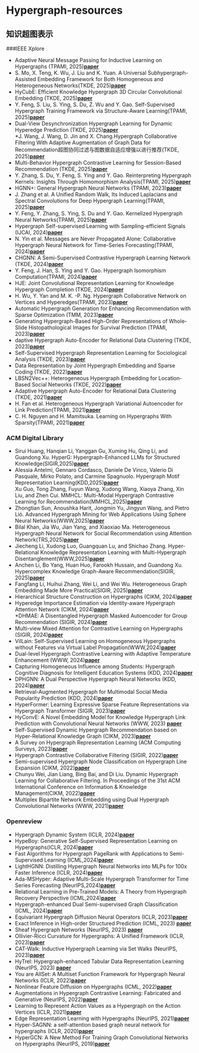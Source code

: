 # Hypergraph-resources
## 知识超图表示<br>
###IEEE Xplore <br>
* Adaptive Neural Message Passing for Inductive Learning on Hypergraphs (TPAMI, 2025)[**paper**](https://ieeexplore.ieee.org/document/10612216)<br>
* S. Mo, X. Teng, K. Wu, J. Liu and K. Yuan. A Universal Subhypergraph-Assisted Embedding Framework for Both Homogeneous and Heterogeneous Networks(TKDE, 2025)[**paper**](https://ieeexplore.ieee.org/document/11045888)<br>
* HyCubE: Efficient Knowledge Hypergraph 3D Circular Convolutional Embedding (TKDE, 2025)[**paper**](https://ieeexplore.ieee.org/document/10845179)<br>
* Y. Feng, S. Liu, S. Ying, S. Du, Z. Wu and Y. Gao. Self-Supervised Hypergraph Training Framework via Structure-Aware Learning(TPAMI, 2025)[**paper**](https://ieeexplore.ieee.org/document/11106277)<br>
* Dual-View Desynchronization Hypergraph Learning for Dynamic Hyperedge Prediction (TKDE, 2025)[**paper**](https://ieeexplore.ieee.org/document/10771713)<br>
*J. Wang, J. Wang, D. Jin and X. Chang.Hypergraph Collaborative Filtering With Adaptive Augmentation of Graph Data for Recommendation超图协同过滤与图数据自适应增强以进行推荐(TKDE, 2025)[**paper**](https://ieeexplore.ieee.org/document/10877773)<br>
* Multi-Behavior Hypergraph Contrastive Learning for Session-Based Recommendation (TKDE, 2025)[**paper**](https://ieeexplore.ieee.org/document/10816604)<br>
* Y. Zhang, S. Du, Y. Feng, S. Ying and Y. Gao. Reinterpreting Hypergraph Kernels: Insights Through Homomorphism Analysis(TPAMI, 2025)[**paper**](https://ieeexplore.ieee.org/document/11159289)<br>
* HGNN+: General Hypergraph Neural Networks (TPAMI, 2023)[**paper**](https://ieeexplore.ieee.org/document/9795251)<br>
* J. Zhang et al. A Unified Random Walk, Its Induced Laplacians and Spectral Convolutions for Deep Hypergraph Learning(TPAMI, 2025)[**paper**](https://ieeexplore.ieee.org/document/11103747)<br>
* Y. Feng, Y. Zhang, S. Ying, S. Du and Y. Gao. Kernelized Hypergraph Neural Networks(TPAMI, 2025)[**paper**](https://ieeexplore.ieee.org/document/11063418)<br>
* Hypergraph Self-supervised Learning with Sampling-efficient Signals (IJCAI, 2024)[**paper**](https://www.ijcai.org/proceedings/2024/486)<br>
* N. Yin et al. Messages are Never Propagated Alone: Collaborative Hypergraph Neural Network for Time-Series Forecasting(TPAMI, 2024)[**paper**](https://ieeexplore.ieee.org/document/10314020)<br>
* CHGNN: A Semi-Supervised Contrastive Hypergraph Learning Network (TKDE, 2024)[**paper**](https://ieeexplore.ieee.org/document/10478209)<br>
* Y. Feng, J. Han, S. Ying and Y. Gao. Hypergraph Isomorphism Computation(TPAMI, 2024)[**paper**](https://ieeexplore.ieee.org/document/10398457)<br>
* HJE: Joint Convolutional Representation Learning for Knowledge Hypergraph Completion (TKDE, 2024)[**paper**](https://ieeexplore.ieee.org/document/10436025)<br>
* H. Wu, Y. Yan and M. K. -P. Ng. Hypergraph Collaborative Network on Vertices and Hyperedges(TPAMI, 2023)[**paper**](https://ieeexplore.ieee.org/document/9782536)<br>
* Automatic Hypergraph Generation for Enhancing Recommendation with Sparse Optimization (TMM, 2023)[**paper**](https://ieeexplore.ieee.org/document/10336546)<br>
* Generating Hypergraph-Based High-Order Representations of Whole-Slide Histopathological Images for Survival Prediction (TPAMI, 2023)[**paper**](https://ieeexplore.ieee.org/document/9903546)<br>
* daptive Hypergraph Auto-Encoder for Relational Data Clustering (TKDE, 2023)[**paper**](https://ieeexplore.ieee.org/document/9525190)<br>
* Self-Supervised Hypergraph Representation Learning for Sociological Analysis (TKDE, 2023)[**paper**](https://ieeexplore.ieee.org/document/10040228)<br>
* Data Representation by Joint Hypergraph Embedding and Sparse Coding (TKDE, 2022)[**paper**](https://ieeexplore.ieee.org/document/9141415)<br>
* LBSN2Vec++: Heterogeneous Hypergraph Embedding for Location-Based Social Networks (TKDE, 2022)[**paper**](https://ieeexplore.ieee.org/document/9099985)<br>
* Adaptive Hypergraph Auto-Encoder for Relational Data Clustering (TKDE, 2021)[**paper**](https://ieeexplore.ieee.org/document/9525190)<br>
* H. Fan et al. Heterogeneous Hypergraph Variational Autoencoder for Link Prediction(TPAMI, 2021)[**paper**](https://ieeexplore.ieee.org/document/9354594)<br>
* C. H. Nguyen and H. Mamitsuka. Learning on Hypergraphs With Sparsity(TPAMI, 2021)[**paper**](https://ieeexplore.ieee.org/document/9001176)<br>
### ACM Digital Library<br>
* Sirui Huang, Hanqian Li, Yanggan Gu, Xuming Hu, Qing Li, and Guandong Xu. HyperG: Hypergraph-Enhanced LLMs for Structured Knowledge(SIGIR,2025)[**paper**](https://dl.acm.org/doi/10.1145/3726302.3730002)<br>
* Alessia Antelmi, Gennaro Cordasco, Daniele De Vinco, Valerio Di Pasquale, Mirko Polato, and Carmine Spagnuolo. Hypergraph Motif Representation Learning(KDD,2025)[**paper**](https://dl.acm.org/doi/10.1145/3690624.3709274)<br>
Xu Guo, Tong Zhang, Fuyun Wang, Xudong Wang, Xiaoya Zhang, Xin Liu, and Zhen Cui. MMHCL: Multi-Modal Hypergraph Contrastive Learning for Recommendation(MMHCL,2025)[**paper**](https://dl.acm.org/doi/10.1145/3762665)<br>
* Zhongtian Sun, Anoushka Harit, Jongmin Yu, Jingyun Wang, and Pietro Liò. Advanced Hypergraph Mining for Web Applications Using Sphere Neural Networks(WWW,2025)[**paper**](https://dl.acm.org/doi/10.1145/3701716.3715577)<br>
* Bilal Khan, Jia Wu, Jian Yang, and Xiaoxiao Ma. Heterogeneous Hypergraph Neural Network for Social Recommendation using Attention Network(TRS,2025)[**paper**](https://dl.acm.org/doi/10.1145/3613964)<br>
* Jiecheng Li, Xudong Luo, Guangquan Lu, and Shichao Zhang. Hyper-Relational Knowledge Representation Learning with Multi-Hypergraph Disentanglement(WWW,2025)[**paper**](https://dl.acm.org/doi/10.1145/3696410.3714907)<br>
* Anchen Li, Bo Yang, Huan Huo, Farookh Hussain, and Guandong Xu. Hypercomplex Knowledge Graph-Aware Recommendation(SIGIR, 2025)[**paper**](https://dl.acm.org/doi/10.1145/3726302.3730001)<br>
* Fangfang Li, Huihui Zhang, Wei Li, and Wei Wu. Heterogeneous Graph Embedding Made More Practical(SIGIR, 2025)[**paper**](https://dl.acm.org/doi/10.1145/3726302.3729993)<br>
* Hierarchical Structure Construction on Hypergraphs (CIKM, 2024)[**paper**](https://dl.acm.org/doi/10.1145/3627673.3679765)<br>
* Hyperedge Importance Estimation via Identity-aware Hypergraph Attention Network (CIKM, 2024)[**paper**](https://dl.acm.org/doi/10.1145/3627673.3679685)<br>
*DHMAE: A Disentangled Hypergraph Masked Autoencoder for Group Recommendation (SIGIR, 2024)[**paper**](https://dl.acm.org/doi/10.1145/3626772.3657699)<br>
* Multi-view Mixed Attention for Contrastive Learning on Hypergraphs (SIGIR, 2024)[**paper**](https://dl.acm.org/doi/10.1145/3626772.3657897)<br>
* VilLain: Self-Supervised Learning on Homogeneous Hypergraphs without Features via Virtual Label Propagation(WWW,2024)[**paper**](https://dl.acm.org/doi/10.1145/3589334.3645454)<br>
* Dual-level Hypergraph Contrastive Learning with Adaptive Temperature Enhancement (WWW, 2024)[**paper**](https://dl.acm.org/doi/10.1145/3589335.3651493)<br>
* Capturing Homogeneous Influence among Students: Hypergraph Cognitive Diagnosis for Intelligent Education Systems (KDD, 2024)[**paper**](https://dl.acm.org/doi/10.1145/3637528.3672002)<br>
* DPHGNN: A Dual Perspective Hypergraph Neural Networks (KDD, 2024)[**paper**](https://dl.acm.org/doi/10.1145/3637528.3672047)<br>
* Retrieval-Augmented Hypergraph for Multimodal Social Media Popularity Prediction (KDD, 2024)[**paper**](https://dl.acm.org/doi/10.1145/3637528.3672041)<br>
* HyperFormer: Learning Expressive Sparse Feature Representations via Hypergraph Transformer (SIGIR, 2023)[**paper**](https://dl.acm.org/doi/10.1145/3539618.3591999)<br>
* HyConvE: A Novel Embedding Model for Knowledge Hypergraph Link Prediction with Convolutional Neural Networks (WWW, 2023) [**paper**](https://dl.acm.org/doi/10.1145/3543507.3583256)<br>
* Self-Supervised Dynamic Hypergraph Recommendation based on Hyper-Relational Knowledge Graph (CIKM, 2023)[**paper**](https://dl.acm.org/doi/abs/10.1145/3583780.3615054)<br>
* A Survey on Hypergraph Representation Learning (ACM Computing Surveys, 2023)[**paper**](https://dl.acm.org/doi/full/10.1145/3605776)<br>
* Hypergraph Contrastive Collaborative Filtering (SIGIR, 2022)[**paper**](https://dl.acm.org/doi/10.1145/3477495.3532058)<br>
* Semi-supervised Hypergraph Node Classification on Hypergraph Line Expansion (CIKM, 2022)[**paper**](https://dl.acm.org/doi/10.1145/3511808.3557447)<br>
* Chunyu Wei, Jian Liang, Bing Bai, and Di Liu. Dynamic Hypergraph Learning for Collaborative Filtering. In Proceedings of the 31st ACM International Conference on Information &amp; Knowledge Management(CIKM, 2022)[**paper**](https://dl.acm.org/doi/10.1145/3511808.3557301)<br>
* Multiplex Bipartite Network Embedding using Dual Hypergraph Convolutional Networks (WWW, 2021)[**paper**](https://dl.acm.org/doi/10.1145/3442381.3449954)<br>
### Openreview<br>
* Hypergraph Dynamic System (ICLR, 2024)[**paper**](https://openreview.net/forum?id=NLbRvr840Q)<br>
* HypeBoy: Generative Self-Supervised Representation Learning on Hypergraphs(ICLR, 2024)[**paper**](https://openreview.net/forum?id=DZUzOKE6og)<br>
* Fast Algorithms for Hypergraph PageRank with Applications to Semi-Supervised Learning (ICML,2024)[**paper**](https://proceedings.mlr.press/v235/ameranis24a.html)<br>
* LightHGNN: Distilling Hypergraph Neural Networks into MLPs for 100x Faster Inference (ICLR, 2024)[**paper**](https://openreview.net/forum?id=lHasEfGsXL)<br>
* Ada-MSHyper: Adaptive Multi-Scale Hypergraph Transformer for Time Series Forecasting (NeurIPS,2024)[**paper**](https://openreview.net/forum?id=RNbrIQ0se8)<br>
* Relational Learning in Pre-Trained Models: A Theory from Hypergraph Recovery Perspective (ICML,2024)[**paper**](https://proceedings.mlr.press/v235/chen24l.html)<br>
* Hypergraph-enhanced Dual Semi-supervised Graph Classification (ICML, 2024)[**paper**](https://proceedings.mlr.press/v235/ju24a.html)<br>
* Equivariant Hypergraph Diffusion Neural Operators (ICLR, 2023)[**paper**](https://openreview.net/forum?id=RiTjKoscnNd)<br>
* Exact Inference in High-order Structured Prediction (ICML, 2023) [**paper**](https://openreview.net/forum?id=a032h8Jb9I)<br>
* Sheaf Hypergraph Networks (NeurIPS, 2023) [**paper**](https://openreview.net/forum?id=NvcVXzJvhX)<br>
* Ollivier-Ricci Curvature for Hypergraphs: A Unified Framework (ICLR, 2023)[**paper**](https://openreview.net/forum?id=sPCKNl5qDps)<br>
* CAT-Walk: Inductive Hypergraph Learning via Set Walks (NeurIPS, 2023)[**paper**](https://openreview.net/forum?id=QG4nJBNEar)<br>
* HyTrel: Hypergraph-enhanced Tabular Data Representation Learning (NeurIPS, 2023) [**paper**](https://openreview.net/forum?id=7vqlzODS28)<br>
* You are AllSet: A Multiset Function Framework for Hypergraph Neural Networks (ICLR, 2022)[**paper**](https://openreview.net/forum?id=hpBTIv2uy_E)<br>
* Nonlinear Feature Diffusion on Hypergraphs (ICML, 2022)[**paper**](https://proceedings.mlr.press/v162/prokopchik22a.html)<br>
* Augmentations in Hypergraph Contrastive Learning: Fabricated and Generative (NeurIPS, 2022)[**paper**](https://openreview.net/forum?id=igMc_C9pgYG)<br>
* Learning to Represent Action Values as a Hypergraph on the Action Vertices (ICLR, 2021)[**paper**](https://openreview.net/forum?id=Xv_s64FiXTv)<br>
* Edge Representation Learning with Hypergraphs (NeurIPS, 2021)[**paper**](https://proceedings.neurips.cc/paper/2021/hash/3def184ad8f4755ff269862ea77393dd-Abstract.html)<br>
* Hyper-SAGNN: a self-attention based graph neural network for hypergraphs (ICLR, 2020)[**paper**](https://openreview.net/forum?id=ryeHuJBtPH)<br>
* HyperGCN: A New Method For Training Graph Convolutional Networks on Hypergraphs (NeurIPS, 2019)[**paper**](https://papers.nips.cc/paper/2019/hash/1efa39bcaec6f3900149160693694536-Abstract.html)<br>



